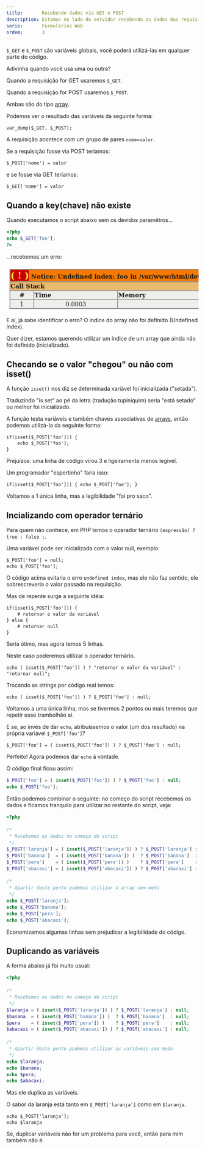 ```yaml
---
title:       Recebendo dados via GET e POST
description: Estamos no lado do servidor recebendo os dados das requisições GET e POST
serie:       Formulários Web
ordem:       3
---
```


`$_GET` e `$_POST` são variáveis globais, você poderá utilizá-las em qualquer parte do código.

Adivinha quando você usa uma ou outra?

Quando a requisição for GET usaremos `$_GET`.

Quando a requisição for POST usaremos `$_POST`.

Ambas são do tipo [array]().

Podemos ver o resultado  das variáveis da seguinte forma:

    var_dump($_GET, $_POST);

A requisição acontece com um grupo de pares `nome=valor`.

Se a requisição fosse via POST teriamos:

    $_POST['nome'] = valor

e se fosse via GET teríamos:

    $_GET['nome'] = valor


Quando a key(chave) não existe
---

Quando executamos o script abaixo sem os devidos paramêtros...

```php
<?php
echo $_GET['foo'];
?>
```

...recebemos um erro:

!["PHP erro undefined index"](undefined-index.png "PHP erro undefined index")

E aí, já sabe identificar o erro? O indice do array não foi definido (Undefined Index).

Quer dizer, estamos querendo utilizar um índice de um array que ainda não foi definido (inicializado).



Checando se o valor "chegou" ou não com isset()
----

A função `isset()` nos diz se determinada variável foi inicializada ("setada").

Traduzindo "is set" ao pé da letra (tradução tupiniquim) seria "está setado" ou melhor foi inicializado.

A função testa variáveis e também chaves associativas de [arrays](), então podemos utilizá-la
da seguinte forma:

    if(isset($_POST['foo'])) {
        echo $_POST['foo'];
    }

Prejuízos: uma linha de código virou 3 e ligeiramente menos legível.

Um programador "espertinho" faria isso:

    if(isset($_POST['foo'])) { echo $_POST['foo']; }

Voltamos a 1 única linha, mas a legibilidade "foi pro saco".




Incializando com operador ternário
---

Para quem não conhece, em PHP temos o operador ternário  `(expressão) ? true : false ;`.

Uma variável pode ser inicializada com o valor null, exemplo:

    $_POST['foo'] = null;
    echo $_POST['foo'];

O código acima evitaria o erro `undefined index`, mas ele não faz sentido, ele sobrescreveria o valor passado na requisição.

Mas de repente surge a seguinte idéia:

    if(isset($_POST['foo'])) {
        # retornar o valor da variável
    } else {
        # retornar null
    }

Seria ótimo, mas agora temos 5 linhas. 

Neste caso poderemos utilizar o operador ternário.

    echo ( isset($_POST['foo']) ) ? "retornar o valor da variável" : "retornar null";

Trocando as strings por código real temos:

    echo ( isset($_POST['foo']) ) ? $_POST['foo'] : null;

Voltamos a uma única linha, mas se tivermos 2 pontos ou mais teremos que repetir esse trambolhão aí.

E se, ao invés de dar `echo`, atribuíssemos o valor (um dos resultado) na própria variável `$_POST['foo']`?

    $_POST['foo'] = ( isset($_POST['foo']) ) ? $_POST['foo'] : null;

Perfeito! Agora podemos dar `echo` à vontade.

O código final ficou assim:

```php
$_POST['foo'] = ( isset($_POST['foo']) ) ? $_POST['foo'] : null;
echo $_POST['foo'];
```


Então podemos combinar o seguinte: no começo do script recebemos os dados e ficamos tranquilo para utilizar no restante
do script, veja:

```php
<?php

/*
 * Recebemos os dados no começo do script
 */
$_POST['laranja'] = ( isset($_POST['laranja']) ) ? $_POST['laranja'] : null;
$_POST['banana']  = ( isset($_POST['banana']) )  ? $_POST['banana']  : null;
$_POST['pera']    = ( isset($_POST['pera']) )    ? $_POST['pera']    : null;
$_POST['abacaxi'] = ( isset($_POST['abacaxi']) ) ? $_POST['abacaxi'] : null;

/*
 * Apartir deste ponto podemos utilizar o array sem medo
 */
echo $_POST['laranja'];
echo $_POST['banana'];
echo $_POST['pera'];
echo $_POST['abacaxi'];
```

Economizamos algumas linhas sem prejudicar a legibilidade do código.



Duplicando as variáveis
---

A forma abaixo já foi muito usual:

```php
<?php

/*
 * Recebemos os dados no começo do script
 */
$laranja = ( isset($_POST['laranja']) ) ? $_POST['laranja'] : null;
$banana  = ( isset($_POST['banana']) )  ? $_POST['banana']  : null;
$pera    = ( isset($_POST['pera']) )    ? $_POST['pera']    : null;
$abacaxi = ( isset($_POST['abacaxi']) ) ? $_POST['abacaxi'] : null;

/*
 * Apartir deste ponto podemos utilizar as variáveis sem medo
 */
echo $laranja;
echo $banana;
echo $pera;
echo $abacaxi;
```


Mas ele duplica as variáveis.

O sabor da laranja está tanto em `$_POST['laranja']` como em `$laranja`.

    echo $_POST['laranja'];
    echo $laranja

Se, duplicar variáveis não for um problema para você, então para mim também não é.